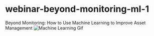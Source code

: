 # webinar-beyond-monitoring-ml-1
Beyond Monitoring: How to Use Machine Learning to Improve Asset Management
<img src="https://f.hubspotusercontent10.net/hubfs/2886065/Machine-Learning-2.gif" alt="Machine Learning Gif">
